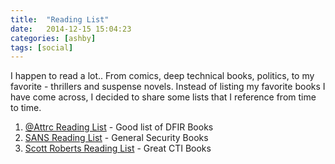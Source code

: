 ```yaml
---
title:  "Reading List"
date:   2014-12-15 15:04:23
categories: [ashby]
tags: [social]
---
```

I happen to read a lot.. From comics, deep technical books, politics, to my favorite - thrillers and suspense novels.  Instead of listing my favorite books I have come across, I decided to share some lists that I reference from time to time.

 1. [@Attrc Reading List](http://www.dfir.org/?q=node/8) - Good list of DFIR Books
 2. [SANS Reading List](https://www.sans.edu/cyber-research/book-reviews/article/security-books-best) - General Security Books
 3. [Scott Roberts Reading List](https://medium.com/@sroberts/cti-reading-list-a93ccdd7469c) - Great CTI Books
 

